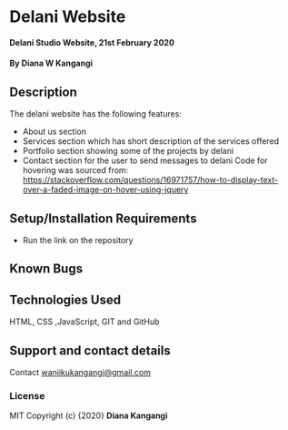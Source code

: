 # Delani Website 
#### Delani Studio Website, 21st February 2020
#### By **Diana W Kangangi** 
## Description
The delani website has the following features:
* About us section 
* Services section which has short description of the services offered
* Portfolio section showing some of the projects by delani
* Contact section for the user to send messages to delani
Code for hovering was sourced from: https://stackoverflow.com/questions/16971757/how-to-display-text-over-a-faded-image-on-hover-using-jquery
## Setup/Installation Requirements
* Run the link on the repository
## Known Bugs

## Technologies Used
HTML, CSS ,JavaScript, GIT and GitHub
## Support and contact details
Contact wanjikukangangi@gmail.com
### License
MIT 
Copyright (c) {2020} **Diana Kangangi**
  
